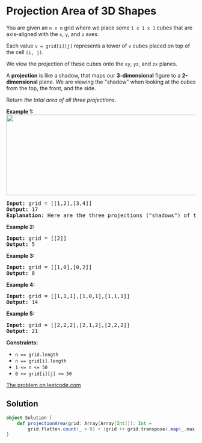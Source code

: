 # Projection Area of 3D Shapes

You are given an `n x n` grid where we place some `1 x 1 x 1` cubes that
are axis-aligned with the `x`, `y`, and `z` axes.

Each value `v = grid[i][j]` represents a tower of `v` cubes placed on
top of the cell `(i, j)`.

We view the projection of these cubes onto the `xy`, `yz`, and `zx`
planes.

A **projection** is like a shadow, that maps our **3-dimensional**
figure to a **2-dimensional** plane. We are viewing the "shadow" when
looking at the cubes from the top, the front, and the side.

Return _the total area of all three projections_.

**Example 1:**<br>
<img src="https://s3-lc-upload.s3.amazonaws.com/uploads/2018/08/02/shadow.png" width="800" height="214">
<pre>
<b>Input:</b> grid = [[1,2],[3,4]]
<b>Output:</b> 17
<b>Explanation:</b> Here are the three projections ("shadows") of the shape made with each axis-aligned plane.
</pre>

**Example 2:**
<pre>
<b>Input:</b> grid = [[2]]
<b>Output:</b> 5
</pre>

**Example 3:**
<pre>
<b>Input:</b> grid = [[1,0],[0,2]]
<b>Output:</b> 8
</pre>

**Example 4:**
<pre>
<b>Input:</b> grid = [[1,1,1],[1,0,1],[1,1,1]]
<b>Output:</b> 14
</pre>

**Example 5:**
<pre>
<b>Input:</b> grid = [[2,2,2],[2,1,2],[2,2,2]]
<b>Output:</b> 21
</pre>

**Constraints:**

* `n == grid.length`
* `n == grid[i].length`
* `1 <= n <= 50`
* `0 <= grid[i][j] <= 50`

[The problem on leetcode.com](https://leetcode.com/problems/projection-area-of-3d-shapes/)

## Solution

```scala
object Solution {
    def projectionArea(grid: Array[Array[Int]]): Int =
        grid.flatten.count(_ > 0) + (grid ++ grid.transpose).map(_.max).sum
}
```

